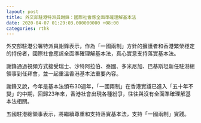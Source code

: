 ```yaml
---
layout: post
title: 外交部駐港特派員謝鋒：國際社會應全面準確理解基本法
date: 2020-04-07 01:29:03.000000000 +08:00
categories: rthk
---
```


外交部駐港公署特派員謝鋒表示，作為「一國兩制」方針的擁護者和香港繁榮穩定的持份者，國際社會應該全面準確理解基本法，真心實意支持落實基本法。

謝鋒通過視頻方式接受瑞士、沙特阿拉伯、泰國、多米尼加、巴基斯坦新任駐港總領事到任拜會，並一起重溫香港基本法重要內容。

謝鋒又說，今年是基本法頒布30週年，「一國兩制」在香港實踐已進入「五十年不變」的中期，回歸23年來，香港社會出現各種紛爭，往往與沒有全面準確理解基本法相關。

五國駐港總領事表示，將繼續尊重和支持落實基本法，支持「一國兩制」實踐。
